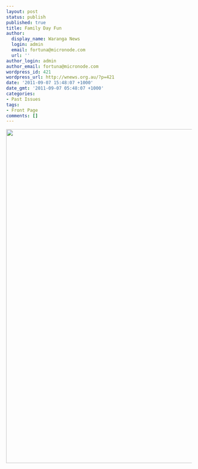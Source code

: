 ```yaml
---
layout: post
status: publish
published: true
title: Family Day Fun
author:
  display_name: Waranga News
  login: admin
  email: fortuna@micronode.com
  url: ''
author_login: admin
author_email: fortuna@micronode.com
wordpress_id: 421
wordpress_url: http://wnews.org.au/?p=421
date: '2011-09-07 15:48:07 +1000'
date_gmt: '2011-09-07 05:48:07 +1000'
categories:
- Past Issues
tags:
- Front Page
comments: []
---
```

<p><a href="http://wnews.org.au/wp-content/uploads/2011/09/frontpage-20110908.pdf"><img class="alignnone size-full wp-image-419" title="Front Page - 8 September 2011" src="http://wnews.org.au/wp-content/uploads/2011/09/frontpage-20110908.png" alt="" width="624" height="907" /></a></p>
